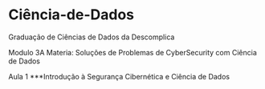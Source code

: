 # Ciência-de-Dados
Graduação de Ciências de Dados da Descomplica

Modulo 3A
Materia: Soluções de Problemas de CyberSecurity com Ciência de Dados

Aula 1 ***Introdução à Segurança Cibernética e Ciência de Dados

